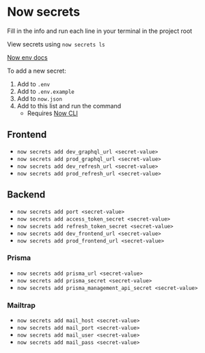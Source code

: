 # Now secrets

Fill in the info and run each line in your terminal in the project root

View secrets using `now secrets ls`

[Now env docs](https://zeit.co/docs/v2/deployments/environment-variables-and-secrets/?query=secret#securing-environment-variables-using-secrets)

To add a new secret:

1. Add to `.env`
2. Add to `.env.example`
3. Add to `now.json`
4. Add to this list and run the command
   - Requires [Now CLI](https://zeit.co/download#now-cli)

## Frontend

- `now secrets add dev_graphql_url <secret-value>`
- `now secrets add prod_graphql_url <secret-value>`
- `now secrets add dev_refresh_url <secret-value>`
- `now secrets add prod_refresh_url <secret-value>`

## Backend

- `now secrets add port <secret-value>`
- `now secrets add access_token_secret <secret-value>`
- `now secrets add refresh_token_secret <secret-value>`
- `now secrets add dev_frontend_url <secret-value>`
- `now secrets add prod_frontend_url <secret-value>`

### Prisma

- `now secrets add prisma_url <secret-value>`
- `now secrets add prisma_secret <secret-value>`
- `now secrets add prisma_management_api_secret <secret-value>`

### Mailtrap

- `now secrets add mail_host <secret-value>`
- `now secrets add mail_port <secret-value>`
- `now secrets add mail_user <secret-value>`
- `now secrets add mail_pass <secret-value>`
